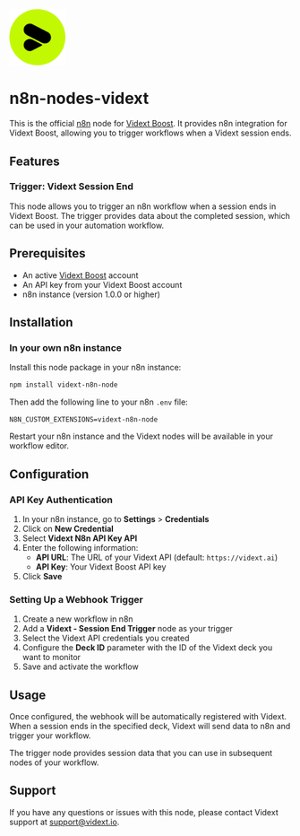 <img src="nodes/Vidext/vidext.svg" alt="Vidext Logo" width="100">

# n8n-nodes-vidext

This is the official [n8n](https://n8n.io) node for [Vidext Boost](https://vidext.io/boost). It provides n8n integration for Vidext Boost, allowing you to trigger workflows when a Vidext session ends.

## Features

### Trigger: Vidext Session End

This node allows you to trigger an n8n workflow when a session ends in Vidext Boost. The trigger provides data about the completed session, which can be used in your automation workflow.

## Prerequisites

- An active [Vidext Boost](https://vidext.io/boost) account
- An API key from your Vidext Boost account
- n8n instance (version 1.0.0 or higher)

## Installation

### In your own n8n instance

Install this node package in your n8n instance:

```bash
npm install vidext-n8n-node
```

Then add the following line to your n8n `.env` file:

```
N8N_CUSTOM_EXTENSIONS=vidext-n8n-node
```

Restart your n8n instance and the Vidext nodes will be available in your workflow editor.

## Configuration

### API Key Authentication

1. In your n8n instance, go to **Settings** > **Credentials**
2. Click on **New Credential**
3. Select **Vidext N8n API Key API**
4. Enter the following information:
   - **API URL**: The URL of your Vidext API (default: `https://vidext.ai`)
   - **API Key**: Your Vidext Boost API key
5. Click **Save**

### Setting Up a Webhook Trigger

1. Create a new workflow in n8n
2. Add a **Vidext - Session End Trigger** node as your trigger
3. Select the Vidext API credentials you created
4. Configure the **Deck ID** parameter with the ID of the Vidext deck you want to monitor
5. Save and activate the workflow

## Usage

Once configured, the webhook will be automatically registered with Vidext. When a session ends in the specified deck, Vidext will send data to n8n and trigger your workflow.

The trigger node provides session data that you can use in subsequent nodes of your workflow.

## Support

If you have any questions or issues with this node, please contact Vidext support at support@vidext.io.
